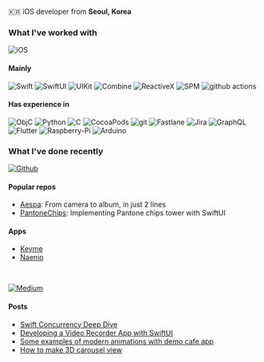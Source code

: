 🇰🇷 iOS developer from <b>Seoul, Korea</b>

### What I've worked with
<p>
  <img alt="iOS" src="https://img.shields.io/badge/iOS-000000?style=for-the-badge&logo=Apple&logoColor=white"/> 
</p>

#### Mainly
<p>
  <img alt="Swift" src="https://img.shields.io/badge/Swift-F05138?style=flat&logo=Swift&logoColor=white"/> 
  <img alt="SwiftUI" src="https://img.shields.io/badge/SwiftUI-02B2FE?style=flat&logo=Swift&logoColor=white"/> 
  <img alt="UIKit" src="https://img.shields.io/badge/UIKit-383838?style=flat&logo=Swift&logoColor=white"/>
  <img alt="Combine" src="https://img.shields.io/badge/Combine-000000?style=flat&logo=Apple&logoColor=white"/> 
  <img alt="ReactiveX" src="https://img.shields.io/badge/-RxSwift-B7178C?style=flat&logo=reactivex&logoColor=white"/>
  <img alt="SPM" src="https://img.shields.io/static/v1?style=flat&message=SPM&color=964B00&logo=hackthebox&logoColor=FFFFFF&label=" />
  <img alt="github actions" src="https://img.shields.io/badge/-Github_Actions-2088FF?style=flat&logo=github-actions&logoColor=white" />
</p>

#### Has experience in
<p>
  <img alt="ObjC" src="https://shields.io/badge/ObjectiveC--9cf?logo=Apple&style=social"/>
  <img alt="Python" src="https://img.shields.io/badge/Python-3670A0?style=flat&logo=python&logoColor=ffdd54"/> 
  <img alt="C" src="https://img.shields.io/badge/C/C++-00599C?style=flat&logo=C%2B%2B&logoColor=white"/> 
  <img alt="CocoaPods" src="https://img.shields.io/static/v1?style=flat&message=CocoaPods&color=EE3322&logo=CocoaPods&logoColor=FFFFFF&label=" />
  <img alt="git" src="https://img.shields.io/badge/-Git-F05032?style=flat&logo=git&logoColor=white" />
  <img alt="Fastlane" src="https://img.shields.io/badge/-Fastlane-00F200?style=flat&logo=Fastlane&logoColor=white" />
  <img alt="Jira" src="https://img.shields.io/static/v1?style=flat&message=Jira&color=0052CC&logo=Jira&logoColor=FFFFFF&label=" />
  <img alt="GraphQL" src="https://img.shields.io/badge/-GraphQL-E10098?style=flat&logo=graphql&logoColor=white" />
  <img alt="Flutter" src="https://img.shields.io/badge/-Flutter-02569B?style=flat&logo=Flutter&logoColor=white" />
  <img alt="Raspberry-Pi" src="https://img.shields.io/badge/-RaspberryPi-C51A4A?style=flat&logo=Raspberry-Pi" />
  <img alt="Arduino" src="https://img.shields.io/badge/-Arduino-00979D?style=flat&logo=Arduino&logoColor=white" />
</p>

### What I've done recently
<p>
  <a href="https://github.com/enebin" target="_blank"><img alt="Github" src="https://img.shields.io/badge/GitHub-181717?&style=for-the-badge&logo=Github&logoColor=white" /></a>

#### Popular repos
- [Aespa](https://github.com/enebin/Aespa): From camera to album, in just 2 lines
- [PantoneChips](https://github.com/enebin/PantoneChips): Implementing Pantone chips tower with SwiftUI

#### Apps
- [Keyme](https://apps.apple.com/kr/app/keyme/id6458787411)
- [Naenio](https://apps.apple.com/kr/app/%EB%84%A4%EB%8B%88%EC%98%A4/id1634376427)


</br>

<a href="https://medium.com/@enebin" target="_blank"><img alt="Medium" src="https://img.shields.io/badge/medium-%2312100E.svg?&style=for-the-badge&logo=medium&logoColor=white" /></a>
</p>

#### Posts
<!--AUTO: MEDIUM-->

- [Swift Concurrency Deep Dive](https://enebin.medium.com/list/swift-concurrency-deep-dive-2d8a1fe9f7fc)
- [Developing a Video Recorder App with SwiftUI](https://enebin.medium.com/list/developing-a-video-recorder-app-with-swiftui-c099ac9db9d9)
- [Some examples of modern animations with demo cafe app](https://enebin.medium.com/swiftui-lets-make-a-demo-cafe-app-with-modern-animations-efed014c5348)
- [How to make 3D carousel view](https://enebin.medium.com/swiftui-how-to-make-3d-carousel-view-c81b1914cb25)
<!--AUTO: MEDIUM_END-->